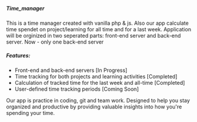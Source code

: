 ##### Time_manager

This is a time manager created with vanilla php & js.
Also our app calculate time spendet on project/learning for all time and for a last week. 
Application will be orginized in two seperated parts: front-end server and back-end server. Now - only one back-end server


##### Features:
- Front-end and back-end servers [In Progress]
- Time tracking for both projects and learning activities [Completed]
- Calculation of tracked time for the last week and all-time [Completed]
- User-defined time tracking periods [Coming Soon]

Our app is practice in coding, git and team work. 
Designed to help you stay organized and productive by providing valuable insights into how you're spending your time. 
